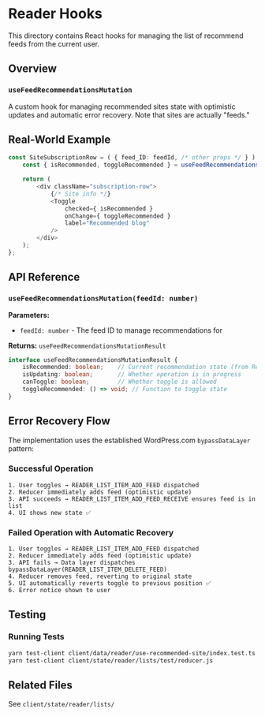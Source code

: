 #  Reader Hooks

This directory contains React hooks for managing the list of recommend feeds from the current user.

## Overview

### `useFeedRecommendationsMutation`

A custom hook for managing recommended sites state with optimistic updates and automatic error recovery. Note that sites are actually "feeds."

## Real-World Example

```typescript
const SiteSubscriptionRow = ( { feed_ID: feedId, /* other props */ } ) => {
	const { isRecommended, toggleRecommended } = useFeedRecommendationsMutation( Number( feedId ) );

	return (
		<div className="subscription-row">
			{/* Site info */}
			<Toggle
				checked={ isRecommended }
				onChange={ toggleRecommended }
				label="Recommended blog"
			/>
		</div>
	);
};
```

## API Reference

### `useFeedRecommendationsMutation(feedId: number)`

**Parameters:**
- `feedId: number` - The feed ID to manage recommendations for

**Returns:** `useFeedRecommendationsMutationResult`

```typescript
interface useFeedRecommendationsMutationResult {
	isRecommended: boolean;    // Current recommendation state (from Redux)
	isUpdating: boolean;       // Whether operation is in progress  
	canToggle: boolean;        // Whether toggle is allowed
	toggleRecommended: () => void; // Function to toggle state
}
```

## Error Recovery Flow

The implementation uses the established WordPress.com `bypassDataLayer` pattern:

### Successful Operation
```
1. User toggles → READER_LIST_ITEM_ADD_FEED dispatched
2. Reducer immediately adds feed (optimistic update)
3. API succeeds → READER_LIST_ITEM_ADD_FEED_RECEIVE ensures feed is in list
4. UI shows new state ✅
```

### Failed Operation with Automatic Recovery
```
1. User toggles → READER_LIST_ITEM_ADD_FEED dispatched  
2. Reducer immediately adds feed (optimistic update)
3. API fails → Data layer dispatches bypassDataLayer(READER_LIST_ITEM_DELETE_FEED)
4. Reducer removes feed, reverting to original state
5. UI automatically reverts toggle to previous position ✅
6. Error notice shown to user
```

## Testing

### Running Tests

```bash
yarn test-client client/data/reader/use-recommended-site/index.test.ts
yarn test-client client/state/reader/lists/test/reducer.js
```

## Related Files

See `client/state/reader/lists/`
